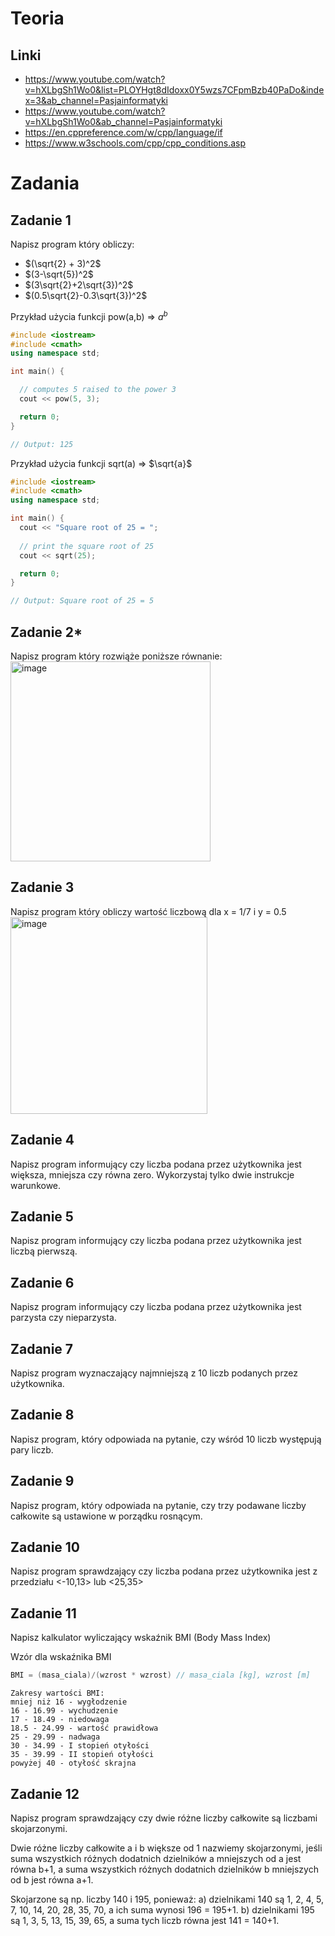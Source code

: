 # Teoria

## Linki
- https://www.youtube.com/watch?v=hXLbgSh1Wo0&list=PLOYHgt8dIdoxx0Y5wzs7CFpmBzb40PaDo&index=3&ab_channel=Pasjainformatyki
- https://www.youtube.com/watch?v=hXLbgSh1Wo0&ab_channel=Pasjainformatyki
- https://en.cppreference.com/w/cpp/language/if
- https://www.w3schools.com/cpp/cpp_conditions.asp

# Zadania

## Zadanie 1
Napisz program który obliczy:
- $(\sqrt{2} + 3)^2$
- $(3-\sqrt{5})^2$
- $(3\sqrt{2}+2\sqrt{3})^2$
- $(0.5\sqrt{2}-0.3\sqrt{3})^2$

Przykład użycia funkcji pow(a,b) => $a^b$
```cpp
#include <iostream>
#include <cmath>
using namespace std;

int main() {

  // computes 5 raised to the power 3
  cout << pow(5, 3);

  return 0;
}

// Output: 125
```

Przykład użycia funkcji sqrt(a) => $\sqrt{a}$
```cpp
#include <iostream>
#include <cmath>
using namespace std;

int main() {
  cout << "Square root of 25 = ";
   
  // print the square root of 25
  cout << sqrt(25);

  return 0;
}

// Output: Square root of 25 = 5
```

## Zadanie 2*
Napisz program który rozwiąże poniższe równanie:
<img width="320" alt="image" src="https://user-images.githubusercontent.com/26519123/195822629-df3bfbc1-d157-4f03-96c6-eee148ee350d.png">

## Zadanie 3
Napisz program który obliczy wartość liczbową dla x = 1/7 i y = 0.5
<img width="315" alt="image" src="https://user-images.githubusercontent.com/26519123/195825547-a6be93c6-bf3b-445b-a585-c5b267b379a3.png">

## Zadanie 4
Napisz program informujący czy liczba podana przez użytkownika jest większa, mniejsza czy równa zero. 
Wykorzystaj tylko dwie instrukcje warunkowe.

## Zadanie 5
Napisz program informujący czy liczba podana przez użytkownika jest liczbą pierwszą.

## Zadanie 6
Napisz program informujący czy liczba podana przez użytkownika jest parzysta czy nieparzysta.

## Zadanie 7
Napisz program wyznaczający najmniejszą z 10 liczb podanych przez użytkownika.

## Zadanie 8
Napisz program, który odpowiada na pytanie, czy wśród 10 liczb występują pary liczb.

## Zadanie 9
Napisz program, który odpowiada na pytanie, czy trzy podawane liczby całkowite są ustawione w porządku rosnącym.

## Zadanie 10
Napisz program sprawdzający czy liczba podana przez użytkownika jest z przedziału <-10,13> lub <25,35>

## Zadanie 11
Napisz kalkulator wyliczający wskaźnik BMI (Body Mass Index)

Wzór dla wskaźnika BMI

```cpp
BMI = (masa_ciala)/(wzrost * wzrost) // masa_ciala [kg], wzrost [m]
```


```
Zakresy wartości BMI:
mniej niż 16 - wygłodzenie
16 - 16.99 - wychudzenie
17 - 18.49 - niedowaga
18.5 - 24.99 - wartość prawidłowa
25 - 29.99 - nadwaga
30 - 34.99 - I stopień otyłości
35 - 39.99 - II stopień otyłości
powyżej 40 - otyłość skrajna
```

## Zadanie 12
Napisz program sprawdzający czy dwie różne liczby całkowite są liczbami skojarzonymi.

Dwie różne liczby całkowite a i b większe od 1 nazwiemy skojarzonymi, 
jeśli suma wszystkich różnych dodatnich dzielników a mniejszych od a jest równa b+1, 
a suma wszystkich różnych dodatnich dzielników b mniejszych od b jest równa a+1.

Skojarzone są np. liczby 140 i 195, ponieważ:
a) dzielnikami 140 są 1, 2, 4, 5, 7, 10, 14, 20, 28, 35, 70, a ich suma wynosi 196 = 195+1.
b) dzielnikami 195 są 1, 3, 5, 13, 15, 39, 65, a suma tych liczb równa jest 141 = 140+1. 
